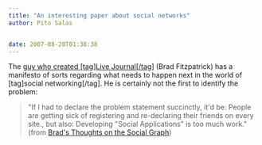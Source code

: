 ```yaml
---
title: "An interesting paper about social networks"
author: Pito Salas


date: 2007-08-20T01:38:38
---
```




The [guy who created [tag]Live Journal[/tag]](<http://www.bradfitz.com/>)
(Brad Fitzpatrick) has a manifesto of sorts regarding what needs to happen
next in the world of [tag]social networking[/tag]. He is certainly not the
first to identify the problem:

> "If I had to declare the problem statement succinctly, it'd be: People are
> getting sick of registering and re-declaring their friends on every site.,
> but also: Developing "Social Applications" is too much work." (from [Brad's
> Thoughts on the Social Graph](<http://bradfitz.com/social-graph-problem/>))


